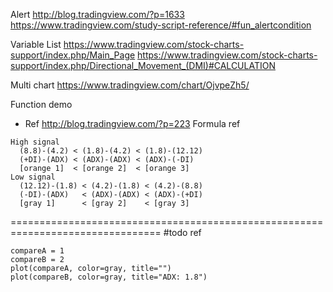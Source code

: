 Alert
  http://blog.tradingview.com/?p=1633
  https://www.tradingview.com/study-script-reference/#fun_alertcondition

Variable List
  https://www.tradingview.com/stock-charts-support/index.php/Main_Page
  https://www.tradingview.com/stock-charts-support/index.php/Directional_Movement_(DMI)#CALCULATION

Multi chart
  https://www.tradingview.com/chart/OjvpeZh5/

Function demo
  - Ref
    http://blog.tradingview.com/?p=223
Formula ref
```
High signal
  (8.8)-(4.2) < (1.8)-(4.2) < (1.8)-(12.12)
  (+DI)-(ADX) < (ADX)-(ADX) < (ADX)-(-DI)
  [orange 1]  < [orange 2]  < [orange 3]
Low signal
  (12.12)-(1.8) < (4.2)-(1.8) < (4.2)-(8.8)
  (-DI)-(ADX)   < (ADX)-(ADX) < (ADX)-(+DI)
  [gray 1]      < [gray 2]    < [gray 3]
```
================================================================================
#todo ref
```
compareA = 1
compareB = 2
plot(compareA, color=gray, title="")
plot(compareB, color=gray, title="ADX: 1.8")
```

